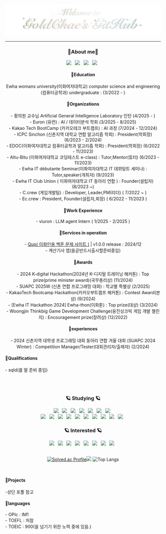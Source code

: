 <div align="center">
  <img src="./main2.gif" />
</div>

---

<h3 align="center">🌷About me🌷</h3>
<div align="center">
  <!--블로그-->
  <a href="https://junggoldchae-coding.tistory.com">
    <img src="https://img.shields.io/badge/tistory-000000?style=for-the-badge&logo=velog&logoColor=white" /></a>
  &nbsp
  <a href="https://skitter-variraptor-bf5.notion.site/dc04b834fc7f4aa1ad0ddaf4e67ba0be?pvs=4">
    <img src="https://img.shields.io/badge/Bucket List-000000?style=for-the-badge&logo=notion&logoColor=white" /></a>
  &nbsp
  <a href="https://www.canva.com/design/DAGSayjvMNc/CynhtKzdjj13opYVT_Lj5Q/view?utm_content=DAGSayjvMNc&utm_campaign=designshare&utm_medium=link2&utm_source=uniquelinks&utlId=hee7f989386">
    <img src="https://img.shields.io/badge/portfolio-808080?style=for-the-badge&logo=velog&logoColor=white" /></a>
  &nbsp
  <a href="http://goldchae-portfolio.info">
    <img src="https://img.shields.io/badge/portfolioWeb-808080?style=for-the-badge&logo=velog&logoColor=white" /></a>
  &nbsp
  
  <h4>📍Education </h4>
  Ewha womans university(이화여자대학교) computer science and engineering (컴퓨터공학과) undergraduate : (3/2022 - )
  
  <h4>📍Organizations </h4>
  - 황의원 교수님 Artificial General Intelligence Laboratory 인턴 (4/2025 - )
  <br>
  - Euron (유런) : AI / 데이터분석 학회 (3/2025 - 8/2025) 
  <br>
  - Kakao Tech BootCamp (카카오테크 부트캠프) : AI 과정 (7/2024 - 12/2024) 
  <br>
  - ICPC Sinchon (신촌지역 대학교 연합 알고리즘 학회) : President(학회장) (6/2023 - 2/2024) 
  <br>
  - EDOC(이화여자대학교 컴퓨터공학과 알고리즘 학회) : President(학회장) (6/2022 - 11/2023) 
  <br>
  - Altu-Bitu (이화여자대학교 코딩테스트 e-class) : Tutor,Mentor(튜터) (6/2023 - 11/2023)
   <br>
  - Ewha IT débutante Seminar(이화여자대학교 IT 데뷔탕트 세미나) : Tutor,speaker(개최자) (9/2023)
  <br>
  - Ewha IT Club Union ( 이화여자대학교 IT 동아리 연합 ) : Founder(설립자) (8/2023 ~)
  <br>
  - C.crew (게임개발팀) : Developer, Leader,PM(리더) ( 7/2022 ~ )
  <br>
  - Ec.crew : President, Founder(설립자,회장) ( 6/2022 - 11/2023 )
  
<h4>📍Work Experience </h4>
- viuron : LLM agent Intern ( 1/2025 - 2/2025 )

<h4>📍Services in operation </h4>
- <a href="http://ewhaqup.com">Qup( 이화인용 백준 문제 사이트 )</a> | v1.0.0 release : 2024/12 
<br>
- 계산기사 앱(을곧반드시출시할준비중임)

<br>
  <h4>📍Awards</h4>
   - 2024 K-digital Hackathon(2024년 K-디지털 트레이닝 해커톤) : Top prize(prime minister award)(국무총리상) (11/2024) 
  <br>
   - SUAPC 2025W (신촌 연합 프로그래밍 대회) : 학교별 특별상 (2/2025) 
  <br>
   - KakaoTech Bootcamp Hackathon(카카오부트캠프 해커톤) : Contest Award(본상) (9/2024) 
  <br>
  - [Ewha IT Hackathon 2024] Ewha-thon(이화톤) : Top prize(대상) (3/2024) 
   <br>
  - Woongjin Thinkbig Game Development Challenge(웅진싱크빅 게임 개발 챌린지) : Encouragement prize(장려상) (12/2022) 
 
  <div>
  <h4>📍experiences</h4>
  - 2024 신촌지역 대학생 프로그래밍 대회 동아리 연합 겨울 대회 (SUAPC 2024 Winter) : Competition Manager/Tester(대회관리자/출제자)
(2/2024)
   <br>
  </div>
</div>

<h4>📍Qualifications </h4>
- sqld(를 딸 준비 중임)

<br><br>
<!--내용 부분-->
<h3 align="center">🪐 Studying 🪐</h3>
<div align="center">
  <!--python/html/css/js/java/C# / c++-->

<img src="https://img.shields.io/badge/python-3670A0?style=for-the-badge&logo=python&logoColor=ffdd54" /> 
&nbsp
  <img src="https://img.shields.io/badge/html5-E34F26.svg?style=for-the-badge&logo=html5&logoColor=white" />
  &nbsp
  <img src="https://img.shields.io/badge/css3-1572B6.svg?style=for-the-badge&logo=css3&logoColor=white" />
  &nbsp
   <img src="https://img.shields.io/badge/javascript-F7DF1E.svg?style=for-the-badge&logo=javascript&logoColor=20232a" />
   &nbsp
  
  <img src="https://img.shields.io/badge/java-150458.svg?style=for-the-badge" />
  &nbsp
  <img src="https://img.shields.io/badge/c%23-4d77cf.svg?style=for-the-badge&logo=csharp&logoColor=white" />
  &nbsp
  <img src="https://img.shields.io/badge/c++-00599C.svg?style=for-the-badge&logo=cplusplus&logoColor=white" />
  &nbsp

  <!-- 유니티 / git/ github / vscode /intellij / 노션 / 피그마 / 프로크리에이트 / 블렌더 / clipstudio -->

  <br>
<img src="https://img.shields.io/badge/unity-000000.svg?style=for-the-badge&logo=unity&logoColor=white" />
&nbsp
  <img src="https://img.shields.io/badge/git-F05033.svg?style=for-the-badge&logo=git&logoColor=white" />
  &nbsp
  <img src="https://img.shields.io/badge/github-181717.svg?style=for-the-badge&logo=github&logoColor=white" />
  &nbsp
    <img src="https://img.shields.io/badge/VSCode-2C2C32.svg?style=for-the-badge&logo=visual-studio-code&logoColor=22ABF3" />
    &nbsp
  <img src="https://img.shields.io/badge/intellij-000000.svg?style=for-the-badge&logo=intellijidea&logoColor=white" />
  &nbsp

  <img src="https://img.shields.io/badge/Notion-F3F3F3.svg?style=for-the-badge&logo=notion&logoColor=black" />
  &nbsp
  <img src="https://img.shields.io/badge/figma-F24E1E.svg?style=for-the-badge&logo=figma&logoColor=white" />
  &nbsp
  <img src="https://img.shields.io/badge/Blender-E87D0D.svg?style=for-the-badge&logo=blender&logoColor=white" />
  &nbsp
  <img src="https://img.shields.io/badge/procreate-000000.svg?style=for-the-badge" />
  &nbsp
    <img src="https://img.shields.io/badge/jupyter-2C2C32.svg?style=for-the-badge&logo=jupyter&logoColor=F37726" />
    &nbsp

</div>

<h3 align="center">🪐 Interested 🪐</h3>
<div align="center">
  <!--리액트/타입스크립트/latex(overleaf)/랭체인/cuda/-->
  <img src="https://img.shields.io/badge/react-20232a.svg?style=for-the-badge&logo=react&logoColor=61DAFB" />
  &nbsp
  <img src="https://img.shields.io/badge/typescript-007ACC.svg?style=for-the-badge&logo=typescript&logoColor=white" />
  &nbsp
  <img src="https://img.shields.io/badge/latex-008080.svg?style=for-the-badge&logo=latex&logoColor=61DAFB" />
  &nbsp
  <img src="https://img.shields.io/badge/overleaf-47A141.svg?style=for-the-badge&logo=overleaf&logoColor=61DAFB" />
  &nbsp
  <img src="https://img.shields.io/badge/LLM-000000.svg?style=for-the-badge" />
  &nbsp
  <img src="https://img.shields.io/badge/Langchain-412991.svg?style=for-the-badge&logo=openai&logoColor=white" />
  &nbsp
  <img src="https://img.shields.io/badge/cuda-3ECC5F.svg?style=for-the-badge" />
  &nbsp
    <img src="https://img.shields.io/badge/mysql-4479A1.svg?style=for-the-badge&logo=mysql&logoColor=white" />
&nbsp
</div>

<br>

<div align="center">
  
[![Solved.ac Profile](http://mazassumnida.wtf/api/v2/generate_badge?boj=celina324)](https://solved.ac/celina324/)<img src="http://mazandi.herokuapp.com/api?handle=celina324&theme=dark"/>
![Top Langs](https://github-readme-stats.vercel.app/api/top-langs/?username=Goldchae&&hide_progress=true)

<!--![ GitHub stats](https://github-readme-stats.vercel.app/api?username=Goldchae&show_icons=true&theme=radical)-->
</div>

<br>

<h4>📍Projects </h4>
-상단 포폴 참고

<br>

<h4>📍languages </h4>
  - OPIc : IM1
   <br>
  - TOEFL : 처참
  <br>
  - TOEIC : 900(을 넘기기 위한 노력 중에 있음.)
